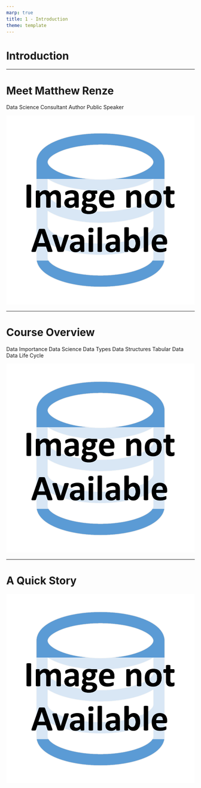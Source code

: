 ```yaml
---
marp: true
title: 1 - Introduction
theme: template
---
```


<!-- _class: title-only -->

# Introduction

---

<!-- _class: one-pane -->

# Meet Matthew Renze

Data Science Consultant
Author
Public Speaker

![bg contain A photo of Matthew Renze](images/placeholder.png)

---

<!-- _class: title-two-content-left-center -->

# Course Overview

Data
Importance
Data Science
Data Types
Data Structures
Tabular Data
Data Life Cycle

![image An icon of a database in a flat minimalist style](images/placeholder.png)

---

<!-- _class: one-pane -->

# A Quick Story

![bg contain A photo of a person reading a book](images/placeholder.png)